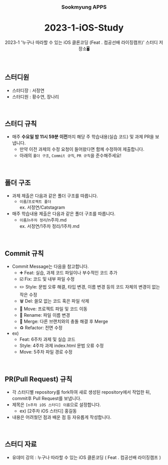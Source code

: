 <div align="center">

### Sookmyung APPS
# 2023-1-iOS-Study
2023-1 '누구나 따라할 수 있는 iOS 클론코딩 (Feat . 컴공선배 라이징캠프)' 스터디 저장소🖥️

</div>

<br>

## 스터디원
- 스터디장 : 서정연
- 스터디원 : 황수연, 장나리

<br>

## 스터디 규칙
- 매주 **수요일 밤 11시 59분 이전**까지 해당 주 학습내용(실습 코드) 및 과제 PR을 보냅니다.
  - 만약 이전 과제의 수정 요청이 들어왔다면 함께 수정하여 제출합니다.
  - 아래의 `폴더 구조`, `Commit 규칙`, `PR 규칙`을 준수해주세요!

<br>

## 폴더 구조
- 과제 제출은 다음과 같은 폴더 구조를 따릅니다.
  - `이름`/`프로젝트 폴더`<br>
    ex. 서정연/Catstagram
- 매주 학습내용 제출은 다음과 같은 폴더 구조를 따릅니다.
  - `이름`/`n주차 정리`/n주차.md<br>
    ex. 서정연/1주차 정리/1주차.md
<br>

## Commit 규칙
- Commit Message는 다음을 참고합니다.
    - ➕ Feat: 실습, 과제 코드 파일이나 부수적인 코드 추가
    - ☑️ Fix: 코드 및 내부 파일 수정
    - ✏️ Style: 문법 오류 해결, 타입 변경, 이름 변경 등의 코드 자체의 변경이 없는 작은 수정
    - 🗑️ Del: 쓸모 없는 코드 혹은 파일 삭제
    - 🚚 Move: 프로젝트 파일 및 코드 이동
    - 📛 Rename: 파일 이름 변경
    - 🔀 Merge: 다른 브랜치와의 충돌 해결 후 Merge
    - ♻️ Refactor: 전면 수정
- ex)
  - Feat: 6주차 과제 및 실습 코드
  - Style: 4주차 과제 index.html 문법 오류 수정
  - Move: 5주차 파일 경로 수정

<br>

## PR(Pull Request) 규칙
- 각 스터디별 repository를 fork하여 새로 생성된 repository에서 작업한 뒤, commit후 Pull Request를 보냅니다.
- 제목은 `[n주차 iOS 스터디] 이름`으로 설정합니다.
  - ex) [2주차 iOS 스터디] 홍길동
- 내용은 어려웠던 점과 배운 점 등 자유롭게 작성합니다.

<br>

## 스터디 자료
- 유데미 강의 : 누구나 따라할 수 있는 iOS 클론코딩 ( Feat . 컴공선배 라이징캠프 )
